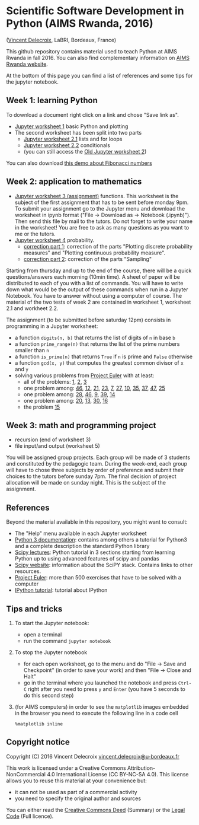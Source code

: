 Scientific Software Development in Python (AIMS Rwanda, 2016)
=============================================================
([Vincent Delecroix](http://www.labri.fr/perso/vdelecro/), LaBRI, Bordeaux, France)

This github repository contains material used to teach Python
at AIMS Rwanda in fall 2016. You can also find complementary information on
[AIMS Rwanda website](https://sites.google.com/a/aims.ac.rw/academic/scientific-software-development-in-python).

At the bottom of this page you can find a list of references and some tips
for the jupyter notebook.

Week 1: learning Python
-----------------------

To download a document right click on a link and chose "Save link as".

- [Jupyter worksheet 1](https://raw.githubusercontent.com/videlec/aims-python-rwanda-2016/master/worksheets/worksheet1.ipynb) basic Python and plotting
- The second worksheet has been split into two parts
    - [Jupyter worksheet 2.1](https://raw.githubusercontent.com/videlec/aims-python-rwanda-2016/master/worksheets/worksheet2.1.ipynb) lists and for loops
    - [Jupyter worksheet 2.2](https://raw.githubusercontent.com/videlec/aims-python-rwanda-2016/master/worksheets/worksheet2.2.ipynb) conditionals
    - (you can still access the [Old Jupyter worksheet 2](https://raw.githubusercontent.com/videlec/aims-python-rwanda-2016/master/worksheets/worksheet2.ipynb))

You can also download [this demo about Fibonacci numbers](https://raw.githubusercontent.com/videlec/aims-python-rwanda-2016/master/worksheets/fibonacci.ipynb) 

Week 2: application to mathematics
----------------------------------

- [Jupyter worksheet 3 (assignment)](https://raw.githubusercontent.com/videlec/aims-python-rwanda-2016/master/worksheets/worksheet3-assignment.ipynb) functions. This worksheet is the subject of the first assignment that has to be sent before monday 9pm. To submit your assignment go to the Jupyter menu and download the worksheet in ipynb format ("File -> Download as -> Notebook (.ipynb)"). Then send this file by mail to the tutors. Do not forget to write your name in the worksheet! You are free to ask as many questions as you want to me or the tutors.
- [Jupyter worksheet 4](https://raw.githubusercontent.com/videlec/aims-python-rwanda-2016/master/worksheets/worksheet4.ipynb) probability.
    - [correction part 1](https://raw.githubusercontent.com/videlec/aims-python-rwanda-2016/master/worksheets/worksheet4-1.pdf): correction of the parts "Plotting discrete probability measures" and "Plotting continuous probability measure".
    - [correction part 2](https://raw.githubusercontent.com/videlec/aims-python-rwanda-2016/master/worksheets/worksheet4-2.pdf): correction of the parts "Sampling"


Starting from thursday and up to the end of the course, there will be a quick questions/answers each morning (10min time).
A sheet of paper will be distributed to each of you with a list of commands. You will have to write down what would be
the output of these commands when run in a Jupyter Notebook. You have to answer without using a computer of course. The material of
the two tests of week 2 are contained in worksheet 1, worksheet 2.1 and workheet 2.2.

The assignment (to be submitted before saturday 12pm) consists in programming in a Jupyter worksheet:
- a function `digits(n, b)` that returns the list of digits of `n` in base `b`
- a function `prime_range(n)` that returns the list of the prime numbers smaller than `n`
- a function `is_prime(n)` that returns `True` if `n` is prime and `False` otherwise
- a function `gcd(x, y)` that computes the greatest common divisor of `x` and `y`
- solving various problems from [Project Euler](https://projecteuler.net/) with at least:
   - all of the problems: [1](https://projecteuler.net/problem=1), [2](https://projecteuler.net/problem=2), [3](https://projecteuler.net/problem=3)
   - one problem among: [46](https://projecteuler.net/problem=46), [12](https://projecteuler.net/problem=12), [21](https://projecteuler.net/problem=21), [23](https://projecteuler.net/problem=23), [7](https://projecteuler.net/problem=7), [27](https://projecteuler.net/problem=27), [10](https://projecteuler.net/problem=10), [35](https://projecteuler.net/problem=35), [37](https://projecteuler.net/problem=37), [47](https://projecteuler.net/problem=47), [25](https://projecteuler.net/problem=25)
   - one problem among: [28](https://projecteuler.net/problem=28), [46](https://projecteuler.net/problem=46), [9](https://projecteuler.net/problem=9), [39](https://projecteuler.net/problem=39), [14](https://projecteuler.net/problem=14)
   - one problem among: [20](https://projecteuler.net/problem=20), [13](https://projecteuler.net/problem=13), [30](https://projecteuler.net/problem=30), [16](https://projecteuler.net/problem=16)
   - the problem [15](https://projecteuler.net/problem=15)

Week 3: math and programming project
------------------------------------

- recursion (end of worksheet 3)
- file input/and output (worksheet 5)

You will be assigned group projects. Each group will be made of 3 students and constituted by the pedagogic
team. During the week-end, each group will have to chose three subjects by order of preference and
submit their choices to the tutors before sunday 7pm. The final decision of project allocation will
be made on sunday night. This is the subject of the assignment.

References
----------

Beyond the material available in this repository, you might want to consult:

- The "Help" menu available in each Jupyter worksheet
- [Python 3 documentation](https://docs.python.org/3/): contains among others a tutorial for Python3 and a complete description the standard Python library
- [Scipy lectures](http://www.scipy-lectures.org/): Python tutorial in 3 sections starting from learning Python up to using advanced features of scipy and pandas
- [Scipy website](http://scipy.org/): information about the SciPY stack. Contains links to other resources.
- [Project Euler](https://projecteuler.net/): more than 500 exercises that have to be solved with a computer
- [IPython tutorial](https://ipython.org/ipython-doc/3/interactive/tutorial.html): tutorial about IPython

Tips and tricks
---------------

1. To start the Jupyter notebook:

   - open a terminal
   - run the command `jupyter notebook`

2. To stop the Jupyter notebook

   - for each open worksheet, go to the menu and do "File -> Save and Checkpoint"
     (in order to save your work) and then "File -> Close and Halt"
   - go in the terminal where you launched the notebook and press `Ctrl-C` right
     after you need to press `y` and `Enter` (you have 5 seconds to do this
     second step)

3. (for AIMS computers) in order to see the `matplotlib` images
   embedded in the browser you need to execute the following line in a code cell

       %matplotlib inline

Copyright notice
----------------
Copyright (C) 2016 Vincent Delecroix <vincent.delecroix@u-bordeaux.fr>

This work is licensed under a Creative Commons Attribution-NonCommercial 4.0
International License (CC BY-NC-SA 4.0). This license allows you to reuse this
material at your convenience but:
 - it can not be used as part of a commercial activity
 - you need to specify the original author and sources

You can either read the
[Creative Commons Deed](https://creativecommons.org/licenses/by-nc-sa/4.0/)
(Summary) or the [Legal Code](https://creativecommons.org/licenses/by-nc-sa/4.0/legalcode)
(Full licence).
